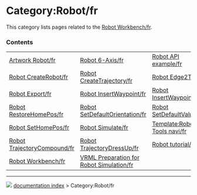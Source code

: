 # Category:Robot/fr
This category lists pages related to the [Robot Workbench/fr](Robot_Workbench/fr.md).

### Contents

|     |     |     |
| --- | --- | --- |
| [Artwork Robot/fr](Artwork_Robot/fr.md) | [Robot 6-Axis/fr](Robot_6-Axis/fr.md) | [Robot API example/fr](Robot_API_example/fr.md) |
| [Robot CreateRobot/fr](Robot_CreateRobot/fr.md) | [Robot CreateTrajectory/fr](Robot_CreateTrajectory/fr.md) | [Robot Edge2Trac/fr](Robot_Edge2Trac/fr.md) |
| [Robot Export/fr](Robot_Export/fr.md) | [Robot InsertWaypoint/fr](Robot_InsertWaypoint/fr.md) | [Robot InsertWaypointPre/fr](Robot_InsertWaypointPre/fr.md) |
| [Robot RestoreHomePos/fr](Robot_RestoreHomePos/fr.md) | [Robot SetDefaultOrientation/fr](Robot_SetDefaultOrientation/fr.md) | [Robot SetDefaultValues/fr](Robot_SetDefaultValues/fr.md) |
| [Robot SetHomePos/fr](Robot_SetHomePos/fr.md) | [Robot Simulate/fr](Robot_Simulate/fr.md) | [Template:Robot Tools navi/fr](Template_Robot_Tools_navi/fr.md) |
| [Robot TrajectoryCompound/fr](Robot_TrajectoryCompound/fr.md) | [Robot TrajectoryDressUp/fr](Robot_TrajectoryDressUp/fr.md) | [Robot tutorial/fr](Robot_tutorial/fr.md) |
| [Robot Workbench/fr](Robot_Workbench/fr.md) | [VRML Preparation for Robot Simulation/fr](VRML_Preparation_for_Robot_Simulation/fr.md) |



---
![](images/Button_right.svg) [documentation index](../README.md) > Category:Robot/fr
